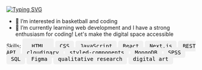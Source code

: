 [![Typing SVG](https://readme-typing-svg.demolab.com?font=Fira+Code&pause=1000&random=false&width=435&lines=My+name+is+Andreas&color=%23FF0000)](https://git.io/typing-svg)
- 👀 I’m interested in basketball and coding
- 🌱 I’m currently learning web development
and I have a strong enthusiasm for coding! Let's make the digital space accessible

Skills: <kbd style="background-color: #f0f0f0; color: black; padding: 12px 24px; border-radius: 5px;">HTML</kbd> <kbd style="background-color: #f0f0f0; color: black; padding: 6px 12px; border-radius: 5px;">CSS</kbd> <kbd style="background-color: #f0f0f0; color: black; padding: 6px 12px; border-radius: 5px;">JavaScript</kbd> <kbd style="background-color: #f0f0f0; color: black; padding: 6px 12px; border-radius: 5px;">React</kbd> <kbd style="background-color: #f0f0f0; color: black; padding: 6px 12px; border-radius: 5px;">Next.js</kbd> <kbd style="background-color: #f0f0f0; color: black; padding: 6px 12px; border-radius: 5px;">REST API</kbd> <kbd style="background-color: #f0f0f0; color: black; padding: 6px 12px; border-radius: 5px;">cloudinary</kbd> <kbd style="background-color: #f0f0f0; color: black; padding: 6px 12px; border-radius: 5px;">styled-components</kbd> <kbd style="background-color: #f0f0f0; color: black; padding: 6px 12px; border-radius: 5px;">MongoDB</kbd> <kbd style="background-color: #f0f0f0; color: black; padding: 6px 12px; border-radius: 5px;">SPSS</kbd> <kbd style="background-color: #f0f0f0; color: black; padding: 6px 12px; border-radius: 5px;">SQL</kbd> <kbd style="background-color: #f0f0f0; color: black; padding: 6px 12px; border-radius: 5px;">Figma</kbd> <kbd style="background-color: #f0f0f0; color: black; padding: 6px 12px; border-radius: 5px;">qualitative research</kbd> <kbd style="background-color: #f0f0f0; color: black; padding: 6px 12px; border-radius: 5px;">digital art</kbd>


<!---
Andreas-Gottwald/Andreas-Gottwald is a ✨ special ✨ repository because its `README.md` (this file) appears on your GitHub profile.
You can click the Preview link to take a look at your changes.
--->
